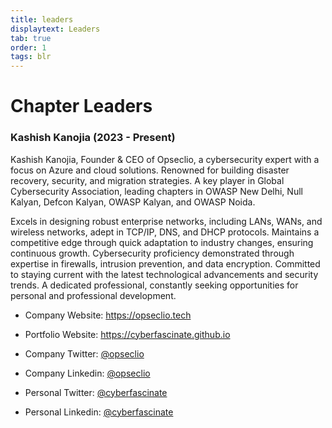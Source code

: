 ```yaml
---
title: leaders
displaytext: Leaders
tab: true
order: 1
tags: blr
---
```




# **Chapter Leaders**
### Kashish Kanojia (2023 - Present)

Kashish Kanojia, Founder & CEO of Opseclio, a cybersecurity expert with a focus on Azure and cloud solutions. Renowned for building disaster recovery, security, and migration strategies. A key player in Global Cybersecurity Association, leading chapters in OWASP New Delhi, Null Kalyan, Defcon Kalyan, OWASP Kalyan, and OWASP Noida. 

Excels in designing robust enterprise networks, including LANs, WANs, and wireless networks, adept in TCP/IP, DNS, and DHCP protocols. Maintains a competitive edge through quick adaptation to industry changes, ensuring continuous growth. Cybersecurity proficiency demonstrated through expertise in firewalls, intrusion prevention, and data encryption. Committed to staying current with the latest technological advancements and security trends. A dedicated professional, constantly seeking opportunities for personal and professional development.

- Company Website: <https://opseclio.tech>
- Portfolio Website: <https://cyberfascinate.github.io>

- Company Twitter: [@opseclio](https://www.twitter.com/opseclio)
- Company Linkedin: [@opseclio](https://www.linkedin.com/company/opseclio)

- Personal Twitter: [@cyberfascinate](https://www.twitter.com/cyberfascinate) 
- Personal Linkedin: [@cyberfascinate](https://www.linkedin.com/in/cyberfascinate)